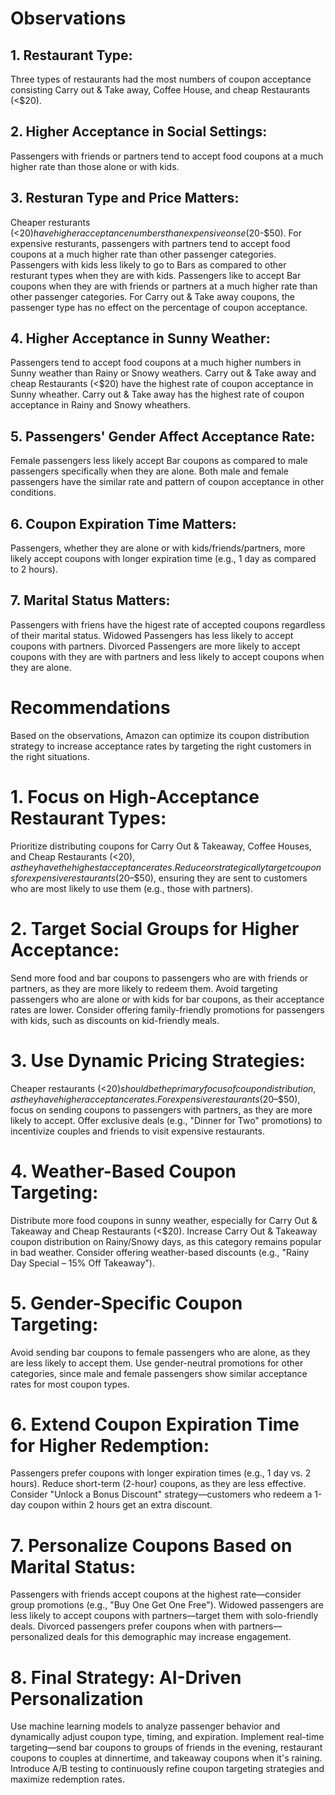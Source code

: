 # Observations
## 1.	Restaurant Type:
Three types of restaurants had the most numbers of coupon acceptance consisting Carry out & Take away, Coffee House, and cheap Restaurants (<$20).

## 2. Higher Acceptance in Social Settings: 
Passengers with friends or partners tend to accept food coupons at a much higher rate than those alone or with kids. 

## 3. Resturan Type and Price Matters:
Cheaper resturants (<$20) have higher acceptance numbers than expensive onse ($20-$50). 
For expensive resturants, passengers with partners tend to accept food coupons at a much higher rate than other passenger categories.
Passengers with kids less likely to go to Bars as compared to other resturant types when they are with kids.
Passengers like to accept Bar coupons when they are with friends or partners at a much higher rate than other passenger categories.
For Carry out & Take away coupons, the passenger type has no effect on the percentage of coupon acceptance.

## 4. Higher Acceptance in Sunny Weather:
Passengers tend to accept food coupons at a much higher numbers in Sunny weather than Rainy or Snowy weathers.
Carry out & Take away and cheap Restaurants (<$20) have the highest rate of coupon acceptance in Sunny wheather.
Carry out & Take away has the highest rate of coupon acceptance in Rainy and Snowy wheathers.

## 5. Passengers' Gender Affect Acceptance Rate:
Female passengers less likely accept Bar coupons as compared to male passengers specifically when they are alone. 
Both male and female passengers have the similar rate and pattern of coupon acceptance in other conditions. 

## 6. Coupon Expiration Time Matters:
Passengers, whether they are alone or with kids/friends/partners, more likely accept coupons with longer expiration time (e.g., 1 day as compared to 2 hours).

## 7. Marital Status Matters:
Passengers with friens have the higest rate of accepted coupons regardless of their marital status. 
Widowed Passengers has less likely to accept coupons with partners.
Divorced Passengers are more likely to accept coupons with they are with partners and less likely to accept coupons when they are alone.


# Recommendations
Based on the observations, Amazon can optimize its coupon distribution strategy to increase acceptance rates by targeting the right customers in the right situations.

# 1. Focus on High-Acceptance Restaurant Types:
Prioritize distributing coupons for Carry Out & Takeaway, Coffee Houses, and Cheap Restaurants (<$20), as they have the highest acceptance rates.
Reduce or strategically target coupons for expensive restaurants ($20–$50), ensuring they are sent to customers who are most likely to use them (e.g., those with partners).

# 2. Target Social Groups for Higher Acceptance:
Send more food and bar coupons to passengers who are with friends or partners, as they are more likely to redeem them.
Avoid targeting passengers who are alone or with kids for bar coupons, as their acceptance rates are lower.
Consider offering family-friendly promotions for passengers with kids, such as discounts on kid-friendly meals.

# 3. Use Dynamic Pricing Strategies:
Cheaper restaurants (<$20) should be the primary focus of coupon distribution, as they have higher acceptance rates.
For expensive restaurants ($20–$50), focus on sending coupons to passengers with partners, as they are more likely to accept.
Offer exclusive deals (e.g., "Dinner for Two" promotions) to incentivize couples and friends to visit expensive restaurants.

# 4. Weather-Based Coupon Targeting:
Distribute more food coupons in sunny weather, especially for Carry Out & Takeaway and Cheap Restaurants (<$20).
Increase Carry Out & Takeaway coupon distribution on Rainy/Snowy days, as this category remains popular in bad weather.
Consider offering weather-based discounts (e.g., "Rainy Day Special – 15% Off Takeaway").

# 5. Gender-Specific Coupon Targeting:
Avoid sending bar coupons to female passengers who are alone, as they are less likely to accept them.
Use gender-neutral promotions for other categories, since male and female passengers show similar acceptance rates for most coupon types.

# 6. Extend Coupon Expiration Time for Higher Redemption:
Passengers prefer coupons with longer expiration times (e.g., 1 day vs. 2 hours).
Reduce short-term (2-hour) coupons, as they are less effective.
Consider "Unlock a Bonus Discount" strategy—customers who redeem a 1-day coupon within 2 hours get an extra discount.

# 7. Personalize Coupons Based on Marital Status:
Passengers with friends accept coupons at the highest rate—consider group promotions (e.g., "Buy One Get One Free").
Widowed passengers are less likely to accept coupons with partners—target them with solo-friendly deals.
Divorced passengers prefer coupons when with partners—personalized deals for this demographic may increase engagement.

# 8. Final Strategy: AI-Driven Personalization
Use machine learning models to analyze passenger behavior and dynamically adjust coupon type, timing, and expiration.
Implement real-time targeting—send bar coupons to groups of friends in the evening, restaurant coupons to couples at dinnertime, and takeaway coupons when it's raining.
Introduce A/B testing to continuously refine coupon targeting strategies and maximize redemption rates.


